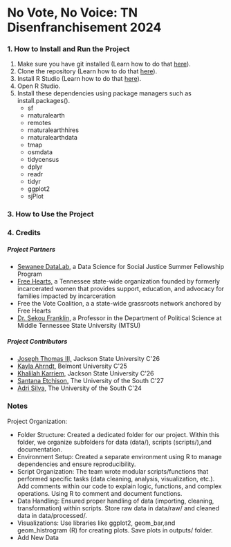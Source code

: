 # No Vote, No Voice: TN Disenfranchisement 2024

### 1. How to Install and Run the Project
1. Make sure you have git installed (Learn how to do that [here](https://github.com/git-guides/install-git)).
2. Clone the repository (Learn how to do that [here](https://docs.github.com/en/repositories/creating-and-managing-repositories/cloning-a-repository)).
3. Install R Studio (Learn how to do that [here](https://posit.co/download/rstudio-desktop/)). 
4. Open R Studio.
5. Install these dependencies using package managers such as install.packages().
    - sf
    - rnaturalearth
    - remotes
    - rnaturalearthhires
    - rnaturalearthdata
    - tmap
    - osmdata
    - tidycensus
    - dplyr
    - readr
    - tidyr
    - ggplot2
    - sjPlot

### 3. How to Use the Project 

### 4. Credits
##### Project Partners
- [Sewanee DataLab,](https://new.sewanee.edu/sewanee-datalab/) a Data Science for Social Justice Summer Fellowship Program
- [Free Hearts,](https://freeheartsorg.com/) a Tennessee state-wide organization founded by formerly incarcerated women that provides support, education, and advocacy for families impacted by incarceration
- Free the Vote Coalition, a a state-wide grassroots network anchored by Free Hearts
- [Dr. Sekou Franklin,](https://sekoufranklin.com/) a Professor in the Department of Political Science at Middle Tennessee State University (MTSU)

##### Project Contributors
- [Joseph Thomas III,](https://github.com/JosephDataN) Jackson State University C'26
- [Kayla Ahrndt,](https://github.com/kayla-ahrndt/) Belmont University C'25
- [Khalilah Karriem,](https://github.com/kkarriemk1234) Jackson State University C'26
- [Santana Etchison,](https://github.com/santanaetch) The University of the South C'27
- [Adri Silva,](https://github.com/adri-elle-silva) The University of the South C'24

### Notes
Project Organization:  
  - Folder Structure: Created a dedicated folder for our project. Within this folder, we organize subfolders for data (data/), scripts (scripts/),and documentation.  
  - Environment Setup: Created a separate environment using R to manage dependencies and ensure reproducibility.
  - Script Organization: The team wrote modular scripts/functions that performed specific tasks (data cleaning, analysis, visualization, etc.). Add comments within our code to explain logic, functions, and complex operations. Using R to comment and document functions.
  - Data Handling: Ensured proper handling of data (importing, cleaning, transformation) within scripts. Store raw data in data/raw/ and cleaned data in data/processed/.
  - Visualizations: Use libraries like ggplot2, geom_bar,and geom_histrogram (R) for creating plots. Save plots in outputs/ folder.
  - Add New Data